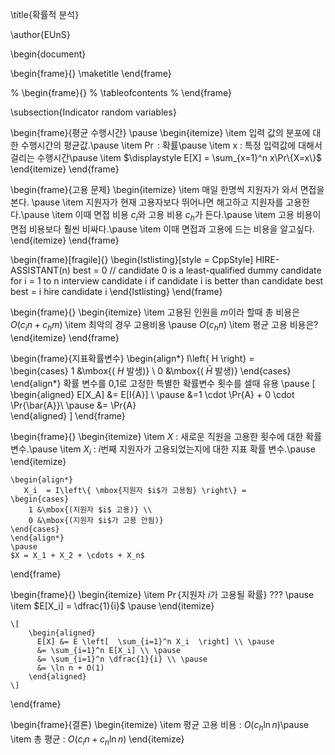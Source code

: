 


\title{확률적 분석}



\author{EUnS}

\begin{document}


\begin{frame}{}
    \maketitle
\end{frame}    

% \begin{frame}{}
    %     \tableofcontents
% \end{frame}   


\subsection{Indicator random variables} 

\begin{frame}{평균 수행시간}
    \pause
    \begin{itemize}
        \item 입력 값의 분포에 대한 수행시간의 평균값.\pause
        \item $\Pr$ : 확률\pause
        \item x : 특정 입력값에 대해서 걸리는 수행시간\pause
        \item $\displaystyle E[X] = \sum_{x=1}^n x\Pr\{X=x\}$
    \end{itemize}
\end{frame}

\begin{frame}{고용 문제}
    \begin{itemize}
        \item 매일 한명씩 지원자가 와서 면접을 본다. \pause
        \item 지원자가 현재 고용자보다 뛰어나면 해고하고 지원자를 고용한다.\pause
        \item 이때 면접 비용 $c_i$와 고용 비용 $c_h$가 든다.\pause
        \item 고용 비용이 면접 비용보다 훨씬 비싸다.\pause
        \item 이때 면접과 고용에 드는 비용을 알고싶다.
    \end{itemize}
\end{frame}


\begin{frame}[fragile]{}
    \begin{lstlisting}[style = CppStyle]
    HIRE-ASSISTANT(n)
        best = 0 // candidate 0 is a least-qualified dummy candidate
        for i = 1 to n
            interview candidate i
            if candidate i is better than candidate best
                best = i
                hire candidate i
    \end{lstlisting}
\end{frame}    

\begin{frame}{}
    \begin{itemize}
        \item 고용된 인원을 $m$이라 할때 총 비용은 $O(c_in + c_hm)$
        \item 최악의 경우 고용비용
        \pause
        $O(c_hn)$
        \item 평균 고용 비용은?
    \end{itemize}
\end{frame}


\begin{frame}{지표확률변수}
    \begin{align*}
        I\left\{ H \right\} =  
    \begin{cases}
        1 &\mbox{( $H$ 발생)} \\
        0 &\mbox{( $\bar{H}$ 발생)}
    \end{cases}   
    \end{align*}
    확률 변수를 0,1로 고정한 특별한 확률변수 횟수를 셀때 유용
    \pause
    \[
        \begin{aligned}
        E[X_A] &= E[I\{A\}] \\  \pause
            &=1 \cdot \Pr\{A\} + 0 \cdot \Pr\{\bar{A}\}\\ \pause
            &= \Pr\{A\}        
        \end{aligned}
    \]
\end{frame}



\begin{frame}{}
    \begin{itemize}
        \item $X$ : 새로운 직원을 고용한 횟수에 대한 확률 변수.\pause
        \item $X_i$ : $i$번째 지원자가 고용되었는지에 대한 지표 확률 변수.\pause
    \end{itemize}

    \begin{align*}
       X_i  = I\left\{ \mbox{지원자 $i$가 고용됨} \right\} =  
    \begin{cases}
        1 &\mbox{(지원자 $i$ 고용)} \\
        0 &\mbox{(지원자 $i$가 고용 안됨)}
    \end{cases}    
    \end{align*}
    \pause
    $X = X_1 + X_2 + \cdots + X_n$
\end{frame}



\begin{frame}{}
    \begin{itemize}
        \item $\Pr\{\mbox{지원자 $i$가 고용될 확률}\}$ ???
        \pause
        \item $E[X_i] = \dfrac{1}{i}$
        \pause
    \end{itemize}

    \[
        \begin{aligned}  
          E[X] &= E \left[  \sum_{i=1}^n X_i  \right] \\ \pause
          &= \sum_{i=1}^n E[X_i] \\ \pause
          &= \sum_{i=1}^n \dfrac{1}{i} \\ \pause
          &= \ln n + O(1)
        \end{aligned}
    \]
\end{frame}



\begin{frame}{결론}
    \begin{itemize}
        \item 평균 고용 비용 : $O(c_h \ln n)$\pause
        \item 총 평균 : $O(c_in + c_n \ln n)$
    \end{itemize}
